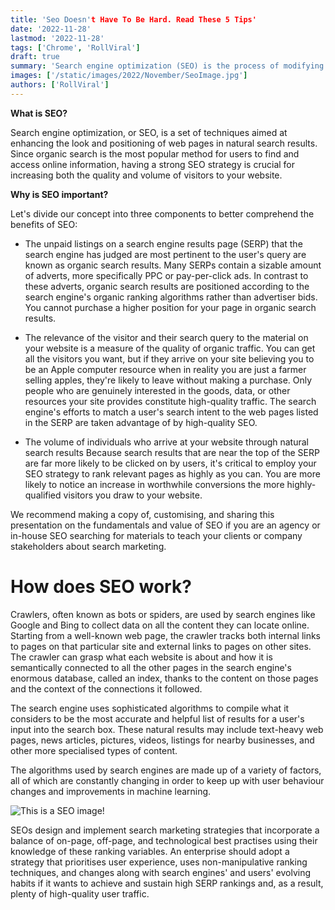 ```yaml
---
title: 'Seo Doesn't Have To Be Hard. Read These 5 Tips'
date: '2022-11-28'
lastmod: '2022-11-28'
tags: ['Chrome', 'RollViral']
draft: true
summary: 'Search engine optimization (SEO) is the process of modifying the content of a website to improve its rank in a search engine result page (SERP). The strategy is used by website owners to improve visibility in web search results, and improve traffic and sales.'
images: ['/static/images/2022/November/SeoImage.jpg']
authors: ['RollViral']
---
```


**What is SEO?**

Search engine optimization, or SEO, is a set of techniques aimed at enhancing the look and positioning of web pages in natural search results. Since organic search is the most popular method for users to find and access online information, having a strong SEO strategy is crucial for increasing both the quality and volume of visitors to your website.


**Why is SEO important?**

Let's divide our concept into three components to better comprehend the benefits of SEO:

* The unpaid listings on a search engine results page (SERP) that the search engine has judged are most pertinent to the user's query are known as organic search results. Many SERPs contain a sizable amount of adverts, more specifically PPC or pay-per-click ads. In contrast to these adverts, organic search results are positioned according to the search engine's organic ranking algorithms rather than advertiser bids. You cannot purchase a higher position for your page in organic search results.

* The relevance of the visitor and their search query to the material on your website is a measure of the quality of organic traffic. You can get all the visitors you want, but if they arrive on your site believing you to be an Apple computer resource when in reality you are just a farmer selling apples, they're likely to leave without making a purchase. Only people who are genuinely interested in the goods, data, or other resources your site provides constitute high-quality traffic. The search engine's efforts to match a user's search intent to the web pages listed in the SERP are taken advantage of by high-quality SEO.

* The volume of individuals who arrive at your website through natural search results Because search results that are near the top of the SERP are far more likely to be clicked on by users, it's critical to employ your SEO strategy to rank relevant pages as highly as you can. You are more likely to notice an increase in worthwhile conversions the more highly-qualified visitors you draw to your website.

We recommend making a copy of, customising, and sharing this presentation on the fundamentals and value of SEO if you are an agency or in-house SEO searching for materials to teach your clients or company stakeholders about search marketing.

# **How does SEO work?**

Crawlers, often known as bots or spiders, are used by search engines like Google and Bing to collect data on all the content they can locate online. Starting from a well-known web page, the crawler tracks both internal links to pages on that particular site and external links to pages on other sites. The crawler can grasp what each website is about and how it is semantically connected to all the other pages in the search engine's enormous database, called an index, thanks to the content on those pages and the context of the connections it followed.

The search engine uses sophisticated algorithms to compile what it considers to be the most accurate and helpful list of results for a user's input into the search box. These natural results may include text-heavy web pages, news articles, pictures, videos, listings for nearby businesses, and other more specialised types of content.

The algorithms used by search engines are made up of a variety of factors, all of which are constantly changing in order to keep up with user behaviour changes and improvements in machine learning.

![This is a SEO image!](/static/images/2022/November/SeoLogo.jpg "Seo Image")

SEOs design and implement search marketing strategies that incorporate a balance of on-page, off-page, and technological best practises using their knowledge of these ranking variables. An enterprise should adopt a strategy that prioritises user experience, uses non-manipulative ranking techniques, and changes along with search engines' and users' evolving habits if it wants to achieve and sustain high SERP rankings and, as a result, plenty of high-quality user traffic.
